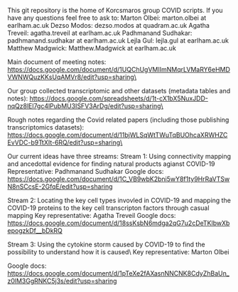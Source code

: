 This git repository is the home of Korcsmaros group COVID scripts.
If you have any questions feel free to ask to:
Marton Olbei: marton.olbei at earlham.ac.uk
Dezso Modos: dezso.modos at quadram.ac.uk
Agatha Treveil: agatha.treveil at earlham.ac.uk
Padhmanand Sudhakar: padhmanand.sudhakar at earlham.ac.uk
Lejla Gul: lejla.gul at earlham.ac.uk
Matthew Madgwick: Matthew.Madgwick at earlham.ac.uk

Main document of meeting notes:
https://docs.google.com/document/d/1UQChUgVMIImNMqrLVMaRY6eHMDVWNWQuzKKsUqAMVr8/edit?usp=sharing\

Our group collected transcriptomic and other datasets (metadata tables and notes):
https://docs.google.com/spreadsheets/d/1t-cX1bX5NuxJDD-nqQz8lEl7gc4lPubMU3ISFV3ArDg/edit?usp=sharing\

Rough notes regarding the Covid related papers (including those publishing transcriptomics datasets):
https://docs.google.com/document/d/11bjWLSqWtTWuTqBUOhcaXRWHZCEvVDC-b9TtXIt-6RQ/edit?usp=sharing\


Our current ideas have three streams:
Stream 1: Using connectivity mapping and ancedottal evidence for finding natural products agianst COVID-19 
Representative: Padhmanand Sudhakar
Google docs: https://docs.google.com/document/d/1C_VB9wbK2bni5wY8f1ty9HrRaVTSwN8nSCcsE-2GfqE/edit?usp=sharing


Stream 2: Locating the key cell types invovled in COVID-19 and mapping the COVID-19 proteins to the key cell transcripton factors through casual mapping
Key representative: Agatha Treveil
Google docs: https://docs.google.com/document/d/18ssKsbN6mdga2qG7u2cDeTKlbwXbepogzkDf__bDkRQ


Stream 3: Using the cytokine storm caused by COVID-19 to find the possibility to understand how it is caused\ 
Key representative: Marton Olbei

Google docs: https://docs.google.com/document/d/1pTeXe2fAXasnNNCNK8CdyZhBaUn_z0lM3GgRNKC5j3s/edit?usp=sharing 

